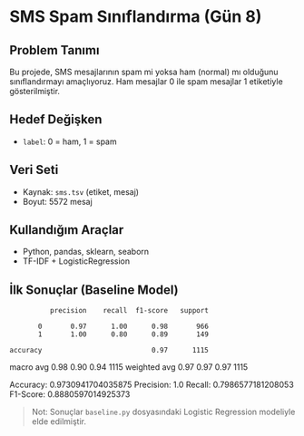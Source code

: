 # SMS Spam Sınıflandırma (Gün 8)

## Problem Tanımı
Bu projede, SMS mesajlarının spam mi yoksa ham (normal) mı olduğunu sınıflandırmayı amaçlıyoruz. Ham mesajlar 0 ile spam mesajlar 1 etiketiyle gösterilmiştir.

## Hedef Değişken
- `label`: 0 = ham, 1 = spam

## Veri Seti
- Kaynak: `sms.tsv` (etiket, mesaj)
- Boyut: 5572 mesaj

## Kullandığım Araçlar
- Python, pandas, sklearn, seaborn
- TF-IDF + LogisticRegression

## İlk Sonuçlar (Baseline Model)
              precision    recall  f1-score   support

           0       0.97      1.00      0.98       966
           1       1.00      0.80      0.89       149

    accuracy                           0.97      1115
   macro avg       0.98      0.90      0.94      1115
weighted avg       0.97      0.97      0.97      1115

Accuracy: 0.9730941704035875
Precision: 1.0
Recall: 0.7986577181208053
F1-Score: 0.8880597014925373

> Not: Sonuçlar `baseline.py` dosyasındaki Logistic Regression modeliyle elde edilmiştir.